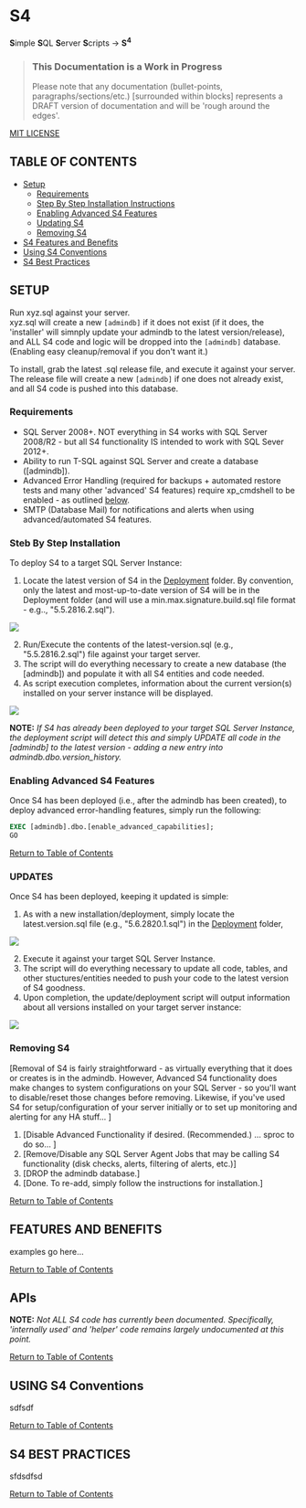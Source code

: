 ﻿# S4
**S**imple **S**QL **S**erver **S**cripts -> **S<sup>4</sup>**

> ### <i class="fa fa-random"></i> This Documentation is a Work in Progress  
> Please note that any documentation (bullet-points, paragraphs/sections/etc.) [surrounded within blocks] represents a DRAFT version of documentation and will be 'rough around the edges'.

[MIT LICENSE](/Repository/Blob/00aeb933-08e0-466e-a815-db20aa979639?encodedName=master&encodedPath=LICENSE)

## <a name="toc"></a> TABLE OF CONTENTS
- [Setup](#setup)
    - [Requirements](#requirements)
    - [Step By Step Installation Instructions](#step-by-step-installation)
    - [Enabling Advanced S4 Features](#enabling-advanced-s4-features)
    - [Updating S4](#updates)
    - [Removing S4](#removing)
- [S4 Features and Benefits](#features-and-benefits)
- [Using S4 Conventions](#using-s4-conventions)
- [S4 Best Practices](#s4-best-practices)

## <a name="installation"></a>SETUP 
Run xyz.sql against your server.   
xyz.sql will create a new `[admindb]` if it does not exist (if it does, the 'installer' will simnply update your admindb to the latest version/release), and ALL S4 code and logic will be dropped into the `[admindb]` database. (Enabling easy cleanup/removal if you don't want it.)

To install, grab the latest .sql release file, and execute it against your server. The release file will create a new `[admindb]` if one does not already exist, and all S4 code is pushed into this database. 

### <a name="requirements"></a>Requirements
- SQL Server 2008+. NOT everything in S4 works with SQL Server 2008/R2 - but all S4 functionality IS intended to work with SQL Sever 2012+.
- Ability to run T-SQL against SQL Server and create a database ([admindb]).
- Advanced Error Handling (required for backups + automated restore tests and many other 'advanced' S4 features) require xp_cmdshell to be enabled - as outlined [below](#enabling-advanced-s4-features).
- SMTP (Database Mail) for notifications and alerts when using advanced/automated S4 features.

### <a name="step-by-step-installation"></a> Steb By Step Installation
To deploy S4 to a target SQL Server Instance:
1. Locate the latest version of S4 in the [Deployment](/Repository/Blob/00aeb933-08e0-466e-a815-db20aa979639?encodedName=feature~2f5.6&encodedPath=Deployment) folder. By convention, only the latest and most-up-to-date version of S4 will be in the Deployment folder (and will use a min.max.signature.build.sql file format - e.g.., "5.5.2816.2.sql"). 

![](https://assets.overachiever.net/s4/images/install_get_latest_file.gif)

2. Run/Execute the contents of the latest-version.sql (e.g., "5.5.2816.2.sql") file against your target server. 
3. The script will do everything necessary to create a new database (the [admindb]) and populate it with all S4 entities and code needed. 
4. As script execution completes, information about the current version(s) installed on your server instance will be displayed. 

![](https://assets.overachiever.net/s4/images/install_install_completed.gif)

**NOTE:** *If S4 has already been deployed to your target SQL Server Instance, the deployment script will detect this and simply UPDATE all code in the [admindb] to the latest version - adding a new entry into admindb.dbo.version_history.* 

<i class="fa fa-refresh fa-spin fa-lg"></i>

### <a name="enabling-advanced-s4-features"></a> Enabling Advanced S4 Features
Once S4 has been deployed (i.e., after the admindb has been created), to deploy advanced error-handling features, simply run the following: 

```sql
EXEC [admindb].dbo.[enable_advanced_capabilities];
GO
```

<div class="stub">[And to undo, execute dbo.disable_advanced_capabilities. Likewise to view/verify whether capabilities are on or not: EXEC dbo.verifiy_advanced_capabilities.]

*[-- TODO: document this fully as part of the v6.0 release (as that's where enabling xp _cmdshell will be removed from normal installation/deployment and become an OPTIONAL feature that can be enabled within the admindb itself (well, via the admindb - cuz it'll enable xp _cmdshell across the server if/as needed.)
v6.0 is where xp_cmdshell enabling will be 'split' out from the main deployment process into a sproc that'll report on the current setting, provide some info/docs/"don't panic details", and enable sp _ configure functionality.]*


[LINK to CONVENTIONS about how S4 doesn't want to just 'try' things and throw up hands if/when there's an error. it strives for caller-inform. So that troubleshooting is easy and natural - as DBAs/admins will have immediate access to specific exceptions and errors - without having to spend tons of time debugging and so on... ]

#### TRY / CATCH Fails to Catch All Exceptions in SQL Server
[demonstrate this by means of an example - e.g., backup to a drive that doesn't exist... and try/catch... then show the output... of F5/execution.]

[To get around this, have to enable xp_cmdshell - to let us 'shell out' to the SQL Server's own shell and run sqlcmd with the command we want to run... so that we can capture all output/details as needed.] 

[example of dbo.execute_command (same backup statement as above - but passed in as a command) - and show the output - i.e., we TRAPPED the error (with full details).]

[NOTE about how all of this is ... yeah, a pain, but there's no other way. Then... xp_cmdshell is native SQL Server and just fine.]


#### Common Questions and Concerns about enabling xp_cmdshell 
Meh. There's a lot of [FUD](https://en.wikipedia.org/wiki/Fear,_uncertainty_and_doubt) out there about enabling xp_cmdshell on your SQL Server. Security is NEVER something to take lightly, but xp_cmdshell isn't a security concern - having a SQL Server running with ELEVATED PERMISSIONS is a security concern. xp_cmdshell merely allows the SQL Server Service account to interact with the OS much EASIER than would otherwise be possible without xp_cmdshell enabled. 

For more detailed information, see [Notes about xp_cmdshell](/Repository/Blob/00aeb933-08e0-466e-a815-db20aa979639?encodedName=feature~2f5.6&encodedPath=Documentation%2Fxp_cmdshell_notes.md)</div>

[Return to Table of Contents](#toc)

### <a name="updates"></a> UPDATES
Once S4 has been deployed, keeping it updated is simple: 
1. As with a new installation/deployment, simply locate the latest.version.sql file (e.g., "5.6.2820.1.sql") in the [Deployment](/Repository/Blob/00aeb933-08e0-466e-a815-db20aa979639?encodedName=feature~2f5.6&encodedPath=Deployment) folder,

![](https://assets.overachiever.net/s4/images/install_update_latest_file.gif)

2. Execute it against your target SQL Server Instance. 
3. The script will do everything necessary to update all code, tables, and other stuctures/entities needed to push your code to the latest version of S4 goodness. 
4. Upon completion, the update/deployment script will output information about all versions installed on your target server instance:

![](https://assets.overachiever.net/s4/images/install_update_completed.gif)

### <a name="removing S4"></a> Removing S4
[Removal of S4 is fairly straightforward - as virtually everything that it does or creates is in the admindb. However, Advanced S4 functionality does make changes to system configurations on your SQL Server - so you'll want to disable/reset those changes before removing. Likewise, if you've used S4 for setup/configuration of your server initially or to set up monitoring and alerting for any HA stuff... ]
1. [Disable Advanced Functionality if desired. (Recommended.) ... sproc to do so... ]
2. [Remove/Disable any SQL Server Agent Jobs that may be calling S4 functionality (disk checks, alerts, filtering of alerts, etc.)]
3. [DROP the admindb database.] 
4. [Done. To re-add, simply follow the instructions for installation.]


[Return to Table of Contents](#toc)

## <a name="features-and-benefits"></a> FEATURES AND BENEFITS
examples go here... 

[Return to Table of Contents](#toc)

## <a name="apis"></a> APIs
**NOTE:** *Not ALL S4 code has currently been documented. Specifically, 'internally used' and 'helper' code remains largely undocumented at this point.* 


[Return to Table of Contents](#toc)

## <a name="using-s4-conventions"></a> USING S4 Conventions
sdfsdf

[Return to Table of Contents](#toc)

## <a name="s4-best-practices"></a> S4 BEST PRACTICES
sfdsdfsd

[Return to Table of Contents](#toc)

<style>
    div.stub { display: none; }
</style>